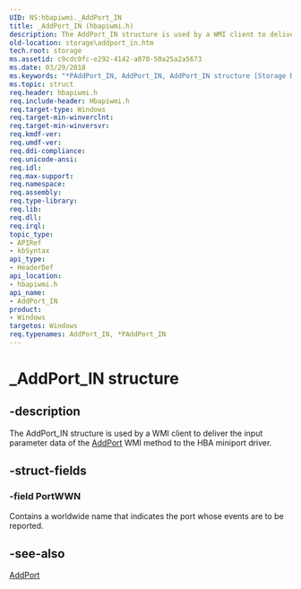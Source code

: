 ```yaml
---
UID: NS:hbapiwmi._AddPort_IN
title: _AddPort_IN (hbapiwmi.h)
description: The AddPort_IN structure is used by a WMI client to deliver the input parameter data of the AddPort WMI method to the HBA miniport driver.
old-location: storage\addport_in.htm
tech.root: storage
ms.assetid: c9cdc0fc-e292-4142-a070-50a25a2a5673
ms.date: 03/29/2018
ms.keywords: "*PAddPort_IN, AddPort_IN, AddPort_IN structure [Storage Devices], PAddPort_IN, PAddPort_IN structure pointer [Storage Devices], _AddPort_IN, hbapiwmi/AddPort_IN, hbapiwmi/PAddPort_IN, storage.addport_in, structs-Fibre_0f7b349b-048b-444c-b8ac-bdf63b00f998.xml"
ms.topic: struct
req.header: hbapiwmi.h
req.include-header: Hbapiwmi.h
req.target-type: Windows
req.target-min-winverclnt: 
req.target-min-winversvr: 
req.kmdf-ver: 
req.umdf-ver: 
req.ddi-compliance: 
req.unicode-ansi: 
req.idl: 
req.max-support: 
req.namespace: 
req.assembly: 
req.type-library: 
req.lib: 
req.dll: 
req.irql: 
topic_type:
- APIRef
- kbSyntax
api_type:
- HeaderDef
api_location:
- hbapiwmi.h
api_name:
- AddPort_IN
product:
- Windows
targetos: Windows
req.typenames: AddPort_IN, *PAddPort_IN
---
```


# _AddPort_IN structure


## -description


The AddPort_IN structure is used by a WMI client to deliver the input parameter data of the <a href="https://msdn.microsoft.com/library/windows/hardware/ff545022">AddPort</a> WMI method to the HBA miniport driver.


## -struct-fields




### -field PortWWN

Contains a worldwide name that indicates the port whose events are to be reported. 


## -see-also




<a href="https://msdn.microsoft.com/library/windows/hardware/ff545022">AddPort</a>
 

 

